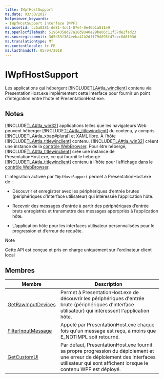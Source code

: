 ```yaml
---
title: IWpfHostSupport
ms.date: 03/30/2017
helpviewer_keywords:
- IWpfHostSupport interface [WPF]
ms.assetid: cc5a0281-de81-4cc1-87e4-0e46b1a811e9
ms.openlocfilehash: 51964358d27a16d9840e29be06c11f57de2fad23
ms.sourcegitcommit: 3d5d33f384eeba41b2dff79d096f47ccc8d8f03d
ms.translationtype: MT
ms.contentlocale: fr-FR
ms.lasthandoff: 05/04/2018
---
```

# <a name="iwpfhostsupport"></a>IWpfHostSupport
Les applications qui hébergent [!INCLUDE[TLA#tla_winclient](../../../../includes/tlasharptla-winclient-md.md)] contenu via PresentationHost.exe implémentent cette interface pour fournir un point d’intégration entre l’hôte et PresentationHost.exe.  
  
## <a name="remarks"></a>Notes  
 [!INCLUDE[TLA#tla_win32](../../../../includes/tlasharptla-win32-md.md)] applications telles que les navigateurs Web peuvent héberger [!INCLUDE[TLA#tla_titlewinclient](../../../../includes/tlasharptla-titlewinclient-md.md)] du contenu, y compris [!INCLUDE[TLA#tla_xbap#plural](../../../../includes/tlasharptla-xbapsharpplural-md.md)] et XAML libre. À l’hôte [!INCLUDE[TLA#tla_titlewinclient](../../../../includes/tlasharptla-titlewinclient-md.md)] contenu, [!INCLUDE[TLA#tla_win32](../../../../includes/tlasharptla-win32-md.md)] créent une instance de la [contrôle WebBrowser](http://go.microsoft.com/fwlink/?LinkId=97911). Pour être hébergé, [!INCLUDE[TLA#tla_titlewinclient](../../../../includes/tlasharptla-titlewinclient-md.md)] crée une instance de PresentationHost.exe, ce qui fournit le hébergé [!INCLUDE[TLA#tla_titlewinclient](../../../../includes/tlasharptla-titlewinclient-md.md)] contenu à l’hôte pour l’affichage dans le [contrôle WebBrowser](http://go.microsoft.com/fwlink/?LinkId=97911).  
  
 L’intégration activée par `IWpfHostSupport` permet à PresentationHost.exe de :  
  
-   Découvrir et enregistrer avec les périphériques d’entrée brutes (périphériques d’Interface utilisateur) qui intéressée l’application hôte.  
  
-   Recevoir des messages d’entrée à partir des périphériques d’entrée bruts enregistrés et transmettre des messages appropriés à l’application hôte.  
  
-   L’application hôte pour les interfaces utilisateur personnalisées pour le progression et d’erreur de requête.  
  
> [!NOTE]
>  Cette API est conçue et pris en charge uniquement sur l'ordinateur client local  
  
## <a name="members"></a>Membres  
  
|Membre|Description|  
|------------|-----------------|  
|[GetRawInputDevices](../../../../docs/framework/wpf/app-development/getrawinputdevices.md)|Permet à PresentationHost.exe de découvrir les périphériques d'entrée brute (périphériques d'interface utilisateur) qui intéressent l'application hôte.|  
|[FilterInputMessage](../../../../docs/framework/wpf/app-development/filterinputmessage.md)|Appelé par PresentationHost.exe chaque fois qu'un message est reçu, à moins que E_NOTIMPL soit retourné.|  
|[GetCustomUI](../../../../docs/framework/wpf/app-development/getcustomui.md)|Par défaut, PresentationHost.exe fournit sa propre progression du déploiement et une erreur de déploiement des interfaces utilisateur qui sont affichent lorsque le contenu WPF est déployé.|
